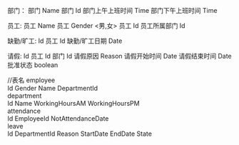 部门：
  部门 Name
  部门 Id
  部门上午上班时间 Time
  部门下午上班时间 Time

员工:
  员工 Name
  员工 Gender <男,女>
  员工 Id
  员工所属部门 Id

缺勤/旷工:
  Id
  员工 Id
  缺勤/旷工日期 Date

请假:
  Id
  员工 Id
  部门 Id
  请假原因 Reason
  请假开始时间 Date
  请假结束时间 Date
  批准状态 boolean
 
//表名
employee<br>
Id Gender Name DepartmentId<br>
department<br>
Id Name WorkingHoursAM WorkingHoursPM<br>
attendance<br>
Id EmployeeId NotAttendanceDate<br>
leave<br>
Id DepartmentId Reason StartDate EndDate State
